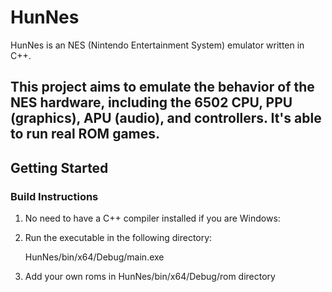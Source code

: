 # HunNes

HunNes is an NES (Nintendo Entertainment System) emulator written in C++.

This project aims to emulate the behavior of the NES hardware, including the 6502 CPU, PPU (graphics), APU (audio), and controllers. It's able to run real ROM games.
---

## Getting Started

### Build Instructions

1. No need to have a C++ compiler installed if you are Windows:

3. Run the executable in the following directory:

   HunNes/bin/x64/Debug/main.exe

4. Add your own roms in HunNes/bin/x64/Debug/rom directory

